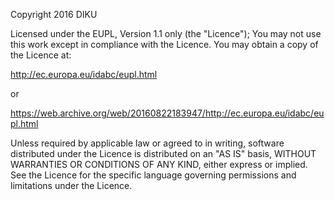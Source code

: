 Copyright 2016 DIKU

Licensed under the EUPL, Version 1.1 only (the "Licence");
You may not use this work except in compliance with the Licence.
You may obtain a copy of the Licence at:

http://ec.europa.eu/idabc/eupl.html

or

https://web.archive.org/web/20160822183947/http://ec.europa.eu/idabc/eupl.html

Unless required by applicable law or agreed to in writing, software distributed
under the Licence is distributed on an "AS IS" basis, WITHOUT WARRANTIES OR
CONDITIONS OF ANY KIND, either express or implied.  See the Licence for the
specific language governing permissions and limitations under the Licence.
